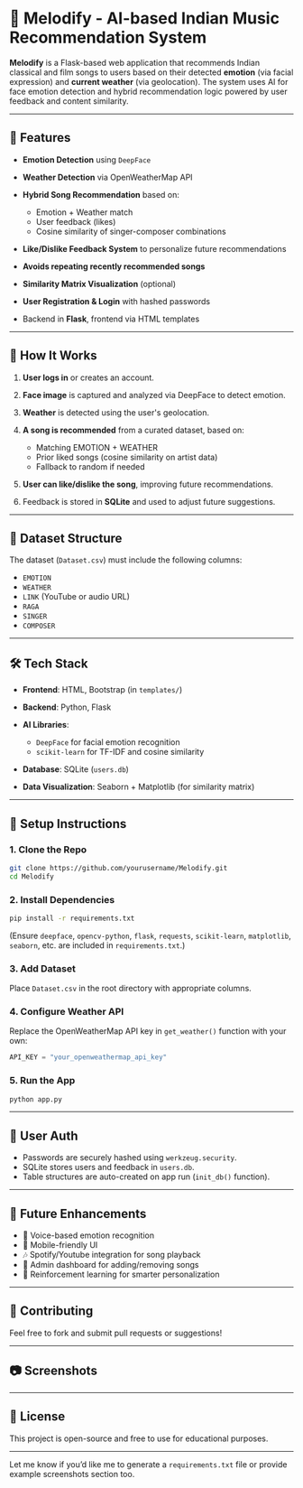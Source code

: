 

# 🎵 Melodify - AI-based Indian Music Recommendation System

**Melodify** is a Flask-based web application that recommends Indian classical and film songs to users based on their detected **emotion** (via facial expression) and **current weather** (via geolocation). The system uses AI for face emotion detection and hybrid recommendation logic powered by user feedback and content similarity.

---

## 🚀 Features

* **Emotion Detection** using `DeepFace`
* **Weather Detection** via OpenWeatherMap API
* **Hybrid Song Recommendation** based on:

  * Emotion + Weather match
  * User feedback (likes)
  * Cosine similarity of singer-composer combinations
* **Like/Dislike Feedback System** to personalize future recommendations
* **Avoids repeating recently recommended songs**
* **Similarity Matrix Visualization** (optional)
* **User Registration & Login** with hashed passwords
* Backend in **Flask**, frontend via HTML templates

---

## 🧠 How It Works

1. **User logs in** or creates an account.
2. **Face image** is captured and analyzed via DeepFace to detect emotion.
3. **Weather** is detected using the user's geolocation.
4. **A song is recommended** from a curated dataset, based on:

   * Matching EMOTION + WEATHER
   * Prior liked songs (cosine similarity on artist data)
   * Fallback to random if needed
5. **User can like/dislike the song**, improving future recommendations.
6. Feedback is stored in **SQLite** and used to adjust future suggestions.

---

## 📁 Dataset Structure

The dataset (`Dataset.csv`) must include the following columns:

* `EMOTION`
* `WEATHER`
* `LINK` (YouTube or audio URL)
* `RAGA`
* `SINGER`
* `COMPOSER`

---

## 🛠️ Tech Stack

* **Frontend**: HTML, Bootstrap (in `templates/`)
* **Backend**: Python, Flask
* **AI Libraries**:

  * `DeepFace` for facial emotion recognition
  * `scikit-learn` for TF-IDF and cosine similarity
* **Database**: SQLite (`users.db`)
* **Data Visualization**: Seaborn + Matplotlib (for similarity matrix)

---

## 🔧 Setup Instructions

### 1. Clone the Repo

```bash
git clone https://github.com/yourusername/Melodify.git
cd Melodify
```

### 2. Install Dependencies

```bash
pip install -r requirements.txt
```

(Ensure `deepface`, `opencv-python`, `flask`, `requests`, `scikit-learn`, `matplotlib`, `seaborn`, etc. are included in `requirements.txt`.)

### 3. Add Dataset

Place `Dataset.csv` in the root directory with appropriate columns.

### 4. Configure Weather API

Replace the OpenWeatherMap API key in `get_weather()` function with your own:

```python
API_KEY = "your_openweathermap_api_key"
```

### 5. Run the App

```bash
python app.py
```


---

## 🔐 User Auth

* Passwords are securely hashed using `werkzeug.security`.
* SQLite stores users and feedback in `users.db`.
* Table structures are auto-created on app run (`init_db()` function).

---

## 🎯 Future Enhancements

* 🎤 Voice-based emotion recognition
* 📱 Mobile-friendly UI
* 🎶 Spotify/Youtube integration for song playback
* 💾 Admin dashboard for adding/removing songs
* 🤖 Reinforcement learning for smarter personalization

---

## 🤝 Contributing

Feel free to fork and submit pull requests or suggestions!

---

## 📷 Screenshots


---

## 📄 License

This project is open-source and free to use for educational purposes.

---

Let me know if you’d like me to generate a `requirements.txt` file or provide example screenshots section too.
